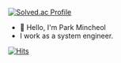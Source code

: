[![Solved.ac Profile](http://mazassumnida.wtf/api/v2/generate_badge?boj=pamic7124)](https://solved.ac/pamic7124/)

- 👋 Hello, I'm Park Mincheol
- I work as a system engineer.

[![Hits](https://hits.seeyoufarm.com/api/count/incr/badge.svg?url=https%3A%2F%2Fgithub.com%2FPAMCH&count_bg=%2379C83D&title_bg=%23555555&icon=&icon_color=%23E7E7E7&title=hits&edge_flat=false)](https://hits.seeyoufarm.com)
